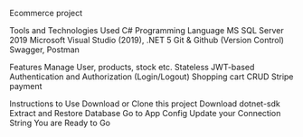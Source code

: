 Ecommerce project

Tools and Technologies Used C# Programming Language MS SQL Server 2019 Microsoft Visual Studio (2019), .NET 5 Git & Github (Version Control) Swagger, Postman

Features Manage User, products, stock etc. Stateless JWT-based Authentication and Authorization (Login/Logout) Shopping cart CRUD Stripe payment

Instructions to Use Download or Clone this project Download dotnet-sdk Extract and Restore Database Go to App Config Update your Connection String You are Ready to Go
